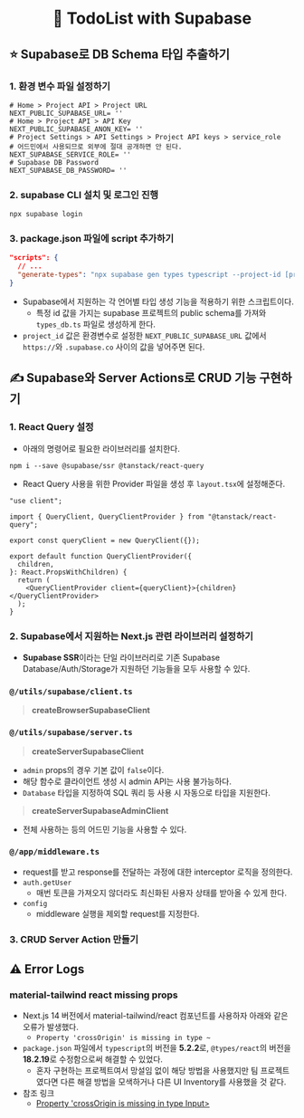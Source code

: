 <style>h1 { border-bottom: 0; } </style>

<div align="center" style="border-none"><h1>🌱 TodoList with Supabase</h1></div>

## ⭐ Supabase로 DB Schema 타입 추출하기

### 1. 환경 변수 파일 설정하기

```shell
# Home > Project API > Project URL
NEXT_PUBLIC_SUPABASE_URL= ''
# Home > Project API > API Key
NEXT_PUBLIC_SUPABASE_ANON_KEY= ''
# Project Settings > API Settings > Project API keys > service_role
# 어드민에서 사용되므로 외부에 절대 공개하면 안 된다.
NEXT_SUPABASE_SERVICE_ROLE= ''
# Supabase DB Password
NEXT_SUPABASE_DB_PASSWORD= ''
```

### 2. supabase CLI 설치 및 로그인 진행

```shell
npx supabase login
```

### 3. package.json 파일에 script 추가하기

```json
"scripts": {
  // ...
  "generate-types": "npx supabase gen types typescript --project-id [project_id] --schema public > types_db.ts"
}
```

- Supabase에서 지원하는 각 언어별 타입 생성 기능을 적용하기 위한 스크립트이다.
  - 특정 id 값을 가지는 supabase 프로젝트의 public schema를 가져와 `types_db.ts` 파일로 생성하게 한다.
- `project_id` 값은 환경변수로 설정한 `NEXT_PUBLIC_SUPABASE_URL` 값에서 `https://`와 `.supabase.co` 사이의 값을 넣어주면 된다.

## ✍️ Supabase와 Server Actions로 CRUD 기능 구현하기

### 1. React Query 설정

- 아래의 명령어로 필요한 라이브러리를 설치한다.

```shell
npm i --save @supabase/ssr @tanstack/react-query
```

- React Query 사용을 위한 Provider 파일을 생성 후 `layout.tsx`에 설정해준다.

```tsx
"use client";

import { QueryClient, QueryClientProvider } from "@tanstack/react-query";

export const queryClient = new QueryClient({});

export default function QueryClientProvider({
  children,
}: React.PropsWithChildren) {
  return (
    <QueryClientProvider client={queryClient}>{children}</QueryClientProvider>
  );
}
```

### 2. Supabase에서 지원하는 Next.js 관련 라이브러리 설정하기

- **Supabase SSR**이라는 단일 라이브러리로 기존 Supabase Database/Auth/Storage가 지원하던 기능들을 모두 사용할 수 있다.

### `@/utils/supabase/client.ts`

> **createBrowserSupabaseClient**

### `@/utils/supabase/server.ts`

> **createServerSupabaseClient**

- `admin` props의 경우 기본 값이 `false`이다.
- 해당 함수로 클라이언트 생성 시 admin API는 사용 불가능하다.
- `Database` 타입을 지정하여 SQL 쿼리 등 사용 시 자동으로 타입을 지원한다.

> **createServerSupabaseAdminClient**

- 전체 사용하는 등의 어드민 기능을 사용할 수 있다.

### `@/app/middleware.ts`

- request를 받고 response를 전달하는 과정에 대한 interceptor 로직을 정의한다.
- `auth.getUser`
  - 매번 토큰을 가져오지 않더라도 최신화된 사용자 상태를 받아올 수 있게 한다.
- `config`
  - middleware 실행을 제외할 request를 지정한다.

### 3. CRUD Server Action 만들기

## ⚠️ Error Logs

### material-tailwind react missing props

- Next.js 14 버전에서 material-tailwind/react 컴포넌트를 사용하자 아래와 같은 오류가 발생했다.
  - `Property 'crossOrigin' is missing in type ~`
- `package.json` 파일에서 `typescript`의 버전을 **5.2.2**로, `@types/react`의 버전을 **18.2.19**로 수정함으로써 해결할 수 있었다.
  - 혼자 구현하는 프로젝트여서 망설임 없이 해당 방법을 사용했지만 팀 프로젝트였다면 다른 해결 방법을 모색하거나 다른 UI Inventory를 사용했을 것 같다.
- 참조 링크
  - [Property 'crossOrigin is missing in type Input>](https://github.com/creativetimofficial/material-tailwind/issues/427)
